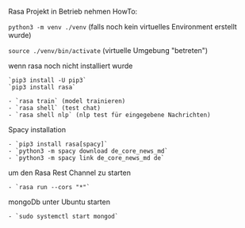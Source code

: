 Rasa Projekt in Betrieb nehmen HowTo:

`python3 -m venv ./venv` (falls noch kein virtuelles Environment erstellt wurde)

`source ./venv/bin/activate` (virtuelle Umgebung "betreten")

wenn rasa noch nicht installiert wurde

    `pip3 install -U pip3`
    `pip3 install rasa`

    - `rasa train` (model trainieren)
    - `rasa shell` (test chat)
    - `rasa shell nlp` (nlp test für eingegebene Nachrichten)

Spacy installation

    - `pip3 install rasa[spacy]`
    - `python3 -m spacy download de_core_news_md`
    - `python3 -m spacy link de_core_news_md de`

um den Rasa Rest Channel zu starten

    - `rasa run --cors "*"`

mongoDb unter Ubuntu starten

    - `sudo systemctl start mongod`
